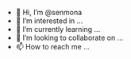- 👋 Hi, I’m @senmona
- 👀 I’m interested in ...
- 🌱 I’m currently learning ...
- 💞️ I’m looking to collaborate on ...
- 📫 How to reach me ...

<!---
senmona/senmona is a ✨ special ✨ repository because its `README.md` (this file) appears on your GitHub profile.
You can click the Preview link to take a look at your changes.
--->
